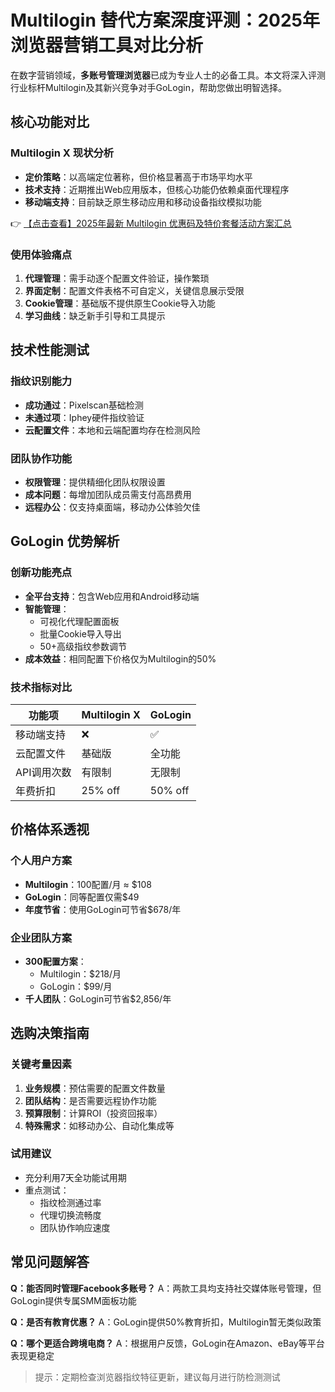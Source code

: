 # Multilogin 替代方案深度评测：2025年浏览器营销工具对比分析

在数字营销领域，**多账号管理浏览器**已成为专业人士的必备工具。本文将深入评测行业标杆Multilogin及其新兴竞争对手GoLogin，帮助您做出明智选择。

## 核心功能对比

### Multilogin X 现状分析
- **定价策略**：以高端定位著称，但价格显著高于市场平均水平
- **技术支持**：近期推出Web应用版本，但核心功能仍依赖桌面代理程序
- **移动端支持**：目前缺乏原生移动应用和移动设备指纹模拟功能

👉 [【点击查看】2025年最新 Multilogin 优惠码及特价套餐活动方案汇总](https://bit.ly/multIlogin)

### 使用体验痛点
1. **代理管理**：需手动逐个配置文件验证，操作繁琐
2. **界面定制**：配置文件表格不可自定义，关键信息展示受限
3. **Cookie管理**：基础版不提供原生Cookie导入功能
4. **学习曲线**：缺乏新手引导和工具提示

## 技术性能测试

### 指纹识别能力
- **成功通过**：Pixelscan基础检测
- **未通过项**：Iphey硬件指纹验证
- **云配置文件**：本地和云端配置均存在检测风险

### 团队协作功能
- **权限管理**：提供精细化团队权限设置
- **成本问题**：每增加团队成员需支付高昂费用
- **远程办公**：仅支持桌面端，移动办公体验欠佳

## GoLogin 优势解析

### 创新功能亮点
- **全平台支持**：包含Web应用和Android移动端
- **智能管理**：
  - 可视化代理配置面板
  - 批量Cookie导入导出
  - 50+高级指纹参数调节
- **成本效益**：相同配置下价格仅为Multilogin的50%

### 技术指标对比
| 功能项       | Multilogin X | GoLogin |
|--------------|-------------|---------|
| 移动端支持   | ❌          | ✅      |
| 云配置文件   | 基础版       | 全功能  |
| API调用次数  | 有限制       | 无限制  |
| 年费折扣     | 25% off     | 50% off |

## 价格体系透视

### 个人用户方案
- **Multilogin**：100配置/月 ≈ $108
- **GoLogin**：同等配置仅需$49
- **年度节省**：使用GoLogin可节省$678/年

### 企业团队方案
- **300配置方案**：
  - Multilogin：$218/月
  - GoLogin：$99/月
- **千人团队**：GoLogin可节省$2,856/年

## 选购决策指南

### 关键考量因素
1. **业务规模**：预估需要的配置文件数量
2. **团队结构**：是否需要远程协作功能
3. **预算限制**：计算ROI（投资回报率）
4. **特殊需求**：如移动办公、自动化集成等

### 试用建议
- 充分利用7天全功能试用期
- 重点测试：
  - 指纹检测通过率
  - 代理切换流畅度
  - 团队协作响应速度

## 常见问题解答

**Q：能否同时管理Facebook多账号？**
A：两款工具均支持社交媒体账号管理，但GoLogin提供专属SMM面板功能

**Q：是否有教育优惠？**
A：GoLogin提供50%教育折扣，Multilogin暂无类似政策

**Q：哪个更适合跨境电商？**
A：根据用户反馈，GoLogin在Amazon、eBay等平台表现更稳定

> 提示：定期检查浏览器指纹特征更新，建议每月进行防检测测试